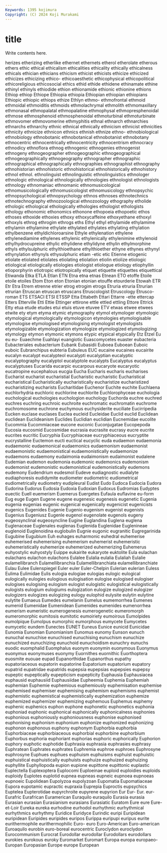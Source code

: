 ```yaml
---
Keywords: 1395 kojimura
Copyright: (C) 2024 Koji Murakami
---
```


# title

Write contents here.



herizes etherizing etherlike ethernet ethernets etherol
etherolate etherous ethers ethic ethical ethicalism ethicalities ethicality ethically ethicalness
ethicals ethician ethicians ethicism ethicist ethicists ethicize ethicized ethicizes ethicizing
ethico- ethicoaesthetic ethicophysical ethicopolitical ethicoreligious ethicosocial ethics ethid ethide ethidene
ethinamate ethine ethinyl ethinyls ethiodide ethion ethionamide ethionic ethionine ethions
Ethiop ethiop Ethiope Ethiopia ethiopia Ethiopian ethiopian ethiopians Ethiopic ethiopic
ethiops ethize Ethlyn ethmo- ethmofrontal ethmoid ethmoidal ethmoiditis ethmoids ethmolachrymal
ethmolith ethmomaxillary ethmonasal ethmopalatal ethmopalatine ethmophysal ethmopresphenoidal ethmose ethmosphenoid ethmosphenoidal
ethmoturbinal ethmoturbinate ethmovomer ethmovomerine ethmyphitis ethnal ethnarch ethnarchies ethnarchs ethnarchy
ethnic ethnical ethnically ethnicism ethnicist ethnicities ethnicity ethnicize ethnicon ethnics
ethnish ethnize ethno- ethnobiological ethnobiology ethnobotanic ethnobotanical ethnobotanist ethnobotany ethnocentric
ethnocentrically ethnocentricity ethnocentrism ethnocracy ethnodicy ethnoflora ethnog ethnogenic ethnogenies ethnogenist
ethnogeny ethnogeographer ethnogeographic ethnogeographical ethnogeographically ethnogeography ethnographer ethnographic ethnographical ethnographically
ethnographies ethnographist ethnography ethnohistorian ethnohistoric ethnohistorical ethnohistorically ethnohistory ethnol ethnol.
ethnolinguist ethnolinguistic ethnolinguistics ethnologer ethnologic ethnological ethnologically ethnologies ethnologist ethnologists
ethnology ethnomaniac ethnomanic ethnomusicological ethnomusicologically ethnomusicologist ethnomusicology ethnopsychic ethnopsychological ethnopsychology
ethnos ethnoses ethnotechnics ethnotechnography ethnozoological ethnozoology ethography etholide ethologic ethological
ethologically ethologies ethologist ethologists ethology ethonomic ethonomics ethonone ethopoeia ethopoetic
ethos ethoses ethoxide ethoxies ethoxy ethoxycaffeine ethoxyethane ethoxyl ethoxyls ethrog
ethrogim ethrogs eths Ethyl ethyl ethylamide ethylamime ethylamin ethylamine ethylate
ethylated ethylates ethylating ethylation ethylbenzene ethyldichloroarsine Ethyle ethylenation ethylene ethylenediamine
ethylenes ethylenic ethylenically ethylenimine ethylenoid ethylhydrocupreine ethylic ethylidene ethylidyne ethylin
ethylmorphine ethyls ethylsulphuric ethylthioethane ethylthioether ethyne ethynes ethynyl ethynylation ethynyls
ethysulphuric etiam -etic etic Etienne etiogenic etiolate etiolated etiolates etiolating
etiolation etiolin etiolize etiologic etiological etiologically etiologies etiologist etiologue etiology
etiophyllin etioporphyrin etiotropic etiotropically etiquet etiquette etiquettes etiquettical Etiwanda Etka
ETLA Etlan ETN Etna etna etnas Etnean ETO etoffe Etoile
etoile etoiles Etom Eton eton Etonian etonian etouffe etourderie Etowah
ETR Etr Etra Etrem etrenne etrier etrog etrogim etrogs Etruria
etruria Etrurian etrurian Etruscan etruscan etruscans Etruscologist Etruscology Etrusco-roman ETS
ETSACI ETSI ETSSP Etta Ettabeth Ettari Ettarre -ette ettercap Etters
Etterville Etti Ettie Ettinger ettirone ettle ettled ettling Ettore Ettrick
Etty etua etude etudes etui etuis etuve etuvee ETV etwas
etwee etwees etwite ety etym etyma etymic etymography etymol etymologer
etymologic etymological etymologically etymologicon etymologies etymologisable etymologise etymologised etymologising etymologist
etymologists etymologizable etymologization etymologize etymologized etymologizing etymology etymon etymonic etymons
etypic etypical etypically Etz Etzel Eu eu eu- Euaechme Euahlayi
euangiotic Euascomycetes euaster eubacteria Eubacteriales eubacterium Eubank Eubasidii Euboea Euboean
Euboic euboic Eubranchipus eubteria Eubuleus EUC eucaine eucaines eucairite eucalyn
eucalypt eucalypteol eucalypti eucalyptian eucalyptic eucalyptography eucalyptol eucalyptole eucalypts Eucalyptus
eucalyptus eucalyptuses Eucarida eucarpic eucarpous eucaryote eucaryotic eucatropine eucephalous eucgia
Eucha Eucharis eucharis eucharises Eucharist eucharist eucharistial Eucharistic eucharistic Eucharistical
eucharistical Eucharistically eucharistically eucharistize eucharistized eucharistizing eucharists Eucharitidae Euchenor Euchite
euchite Euchlaena euchlorhydria euchloric euchlorine euchlorite Euchlorophyceae euchologia euchological euchologies
euchologion euchology Euchorda euchre euchred euchres euchring euchroic euchroite euchromatic
euchromatin euchrome euchromosome euchrone euchymous euchysiderite euciliate Eucirripedia Eucken euclase
euclases Euclea eucleid Eucleidae Euclid euclid Euclidean euclidean Euclideanism Euclides
Euclidian euclidian Eucnemidae eucolite Eucommia Eucommiaceae eucone euconic Euconjugatae Eucopepoda
Eucosia eucosmid Eucosmidae eucrasia eucrasite eucrasy eucre eucrite eucrites eucritic
Eucryphia Eucryphiaceae eucryphiaceous eucryptite eucrystalline Euctemon eucti euctical eucyclic euda
eudaemon eudaemonia eudaemonic eudaemonical eudaemonics eudaemonism eudaemonist eudaemonistic eudaemonistical eudaemonistically
eudaemonize eudaemons eudaemony eudaimonia eudaimonism eudaimonist eudalene Eudemian eudemon eudemonia
eudemonic eudemonics eudemonism eudemonist eudemonistic eudemonistical eudemonistically eudemons eudemony Eudendrium
eudesmol Eudeve eudiagnostic eudialyte eudiaphoresis eudidymite eudiometer eudiometric eudiometrical eudiometrically
eudiometry eudipleural Eudist Eudo Eudoca Eudocia Eudora Eudorina Eudorus Eudosia
Eudoxia Eudoxian Eudoxus Eudromias Eudyptes euectic Euell euemerism Euemerus Euergetes
Eufaula euflavine eu-form Eug euge Eugen Eugene eugene eugenesic eugenesis
eugenetic Eugenia eugenia eugenias eugenic eugenical eugenically eugenicist eugenicists eugenics
Eugenides Eugenie Eugenio eugenism eugenist eugenists Eugenius Eugeniusz Eugenle eugenol
eugenolate eugenols eugeny eugeosynclinal eugeosyncline Eugine Euglandina Euglena euglena Euglenaceae
Euglenales euglenas Euglenida Euglenidae Euglenineae euglenoid Euglenoidina euglobulin Eugnie eugonic
eugranitic Eugregarinida Eugubine Eugubium Euh euhages euharmonic euhedral euhemerise euhemerised
euhemerising euhemerism euhemerist euhemeristic euhemeristically euhemerize euhemerized euhemerizing Euhemerus euhyostylic
euhyostyly Euippe eukairite eukaryote euktolite Eula eulachan eulachans eulachon eulachons
Eulalee Eulalia eulalia Eulaliah Eulalie eulamellibranch Eulamellibranchia Eulamellibranchiata eulamellibranchiate Eulau
Eulee Eulenspiegel Euler euler Euler-Chelpin Eulerian eulerian Euless Eulima Eulimidae
Eulis eulogia eulogiae eulogias eulogic eulogical eulogically eulogies eulogious eulogisation
eulogise eulogised eulogiser eulogises eulogising eulogism eulogist eulogistic eulogistical eulogistically
eulogists eulogium eulogiums eulogization eulogize eulogized eulogizer eulogizers eulogizes eulogizing
eulogy eulophid eulysite eulytin eulytine eulytite Eumaeus Eumedes eumelanin Eumelus
eumemorrhea Eumenes eumenid Eumenidae Eumenidean Eumenides eumenides eumenorrhea eumerism eumeristic
eumerogenesis eumerogenetic eumeromorph eumeromorphic eumitosis eumitotic eumoiriety eumoirous Eumolpides eumolpique
Eumolpus eumorphic eumorphous eumycete Eumycetes eumycetic eundem Eunectes EUNET Euneus
Eunice eunicid Eunicidae Eunomia Eunomian Eunomianism Eunomus eunomy Eunson eunuch
eunuchal eunuchise eunuchised eunuchising eunuchism eunuchize eunuchized eunuchizing eunuchoid eunuchoidism
eunuchry eunuchs euodic euomphalid Euomphalus euonym euonymin euonymous Euonymus euonymus
euonymuses euonymy Euornithes euornithic Euorthoptera euosmite euouae eupad Eupanorthidae Eupanorthus
eupathy eupatoriaceous eupatorin eupatorine Eupatorium eupatorium eupatory eupatrid eupatridae eupatrids
eupepsia eupepsias eupepsies eupepsy eupeptic eupeptically eupepticism eupepticity Euphausia Euphausiacea
euphausid euphausiid Euphausiidae Eupheemia Euphemia Euphemiah euphemian Euphemie euphemious euphemiously
euphemisation euphemise euphemised euphemiser euphemising euphemism euphemisms euphemist euphemistic euphemistical
euphemistically euphemization euphemize euphemized euphemizer euphemizing euphemous Euphemus euphemy euphenic
euphenics euphon euphone euphonetic euphonetics euphonia euphoniad euphonic euphonical euphonically
euphonicalness euphonies euphonious euphoniously euphoniousness euphonise euphonised euphonising euphonism euphonium
euphonize euphonized euphonizing euphonon euphonous euphony euphonym Euphorbia euphorbia Euphorbiaceae
euphorbiaceous euphorbial euphorbine euphorbium Euphorbus euphoria euphoriant euphorias euphoric euphorically
Euphorion euphory euphotic euphotide Euphrasia euphrasia euphrasies euphrasy Euphratean Euphrates
euphrates Euphremia euphroe euphroes Euphrosyne euphrosyne Euphues euphues euphuism euphuisms
euphuist euphuistic euphuistical euphuistically euphuists euphuize euphuized euphuizing euphyllite Euphyllopoda
eupion eupione eupittone eupittonic euplastic Euplectella Euplexoptera Euplocomi Euploeinae euploid
euploidies euploids euploidy Euplotes euplotid eupnea eupneas eupneic eupnoea eupnoeas
eupnoeic Eupolidean Eupolyzoa eupolyzoan Eupomatia Eupomatiaceae Eupora eupotamic eupractic eupraxia
Euprepia Euproctis eupsychics Euptelea Eupterotidae eupyrchroite eupyrene eupyrion Eur Eur-
Eur. eur- Eurafric Eurafrican Euramerican Euraquilo euraquilo Eurasia eurasia Eurasian
eurasian Eurasianism eurasians Eurasiatic Euratom Eure eure Eure-et-Loir Eureka eureka
eurhodine eurhodol eurhythmic eurhythmical eurhythmics eurhythmy Euridice Euridyce Eurindic euripi
Euripidean euripidean Euripides euripides euripos Eurippa euripupi euripus eurite eurithermophile
eurithermophilic Euro- euro Euro-American Euro-american Euroaquilo eurobin euro-boreal eurocentric Euroclydon
euroclydon Eurocommunism Eurocrat Eurodollar eurodollar Eurodollars eurodollars eurokies eurokous euroky
Euromarket Euromart Europa europa europaeo- Europan Europasian Europe europe European
